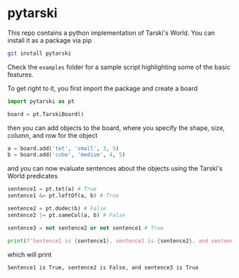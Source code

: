 # pytarski

This repo contains a python implementation of Tarski's World. You can install it as a package via pip

```sh
git install pytarski
```

Check the `examples` folder for a sample script highlighting some of the basic features.

To get right to it, you first import the package and create a board

```python
import pytarski as pt

board = pt.TarskiBoard()
```

then you can add objects to the board, where you specify the shape, size, column, and row for the object

```python
a = board.add('tet', 'small', 3, 5)
b = board.add('cube', 'medium', 4, 5)
```

and you can now evaluate sentences about the objects using the Tarski's World predicates

```python
sentence1 = pt.tet(a) # True
sentence1 &= pt.leftOf(a, b) # True

sentence2 = pt.dodec(b) # False
sentence2 |= pt.sameCol(a, b) # False

sentence3 = not sentence2 or not sentence1 # True

print(f'Sentence1 is {sentence1}, sentence2 is {sentence2}, and sentence3 is {sentence3}')
```

which will print

```sh
Sentence1 is True, sentence2 is False, and sentence3 is True
```
